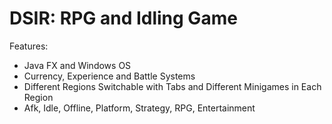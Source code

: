 # DSIR: RPG and Idling Game
Features:
* Java FX and Windows OS
* Currency, Experience and Battle Systems
* Different Regions Switchable with Tabs and Different Minigames in Each Region
* Afk, Idle, Offline, Platform, Strategy, RPG, Entertainment
